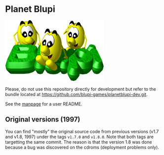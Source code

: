 # Planet Blupi

![blupi](blupi.png)

Please, do not use this repository directly for development but refer to the
bundle located at <https://github.com/blupi-games/planetblupi-dev.git>.

See the [manpage](planetblupi.6.ronn) for a user README.

## Original versions (1997)

You can find "mostly" the original source code from previous versions (v1.7 and
v1.8, 1997) under the tags `v1.7.0` and `v1.8.0`. Note that both tags are
targetting the same commit. The reason is that the version 1.8 was done because
a bug was discovered on the cdroms (deployment problems only).
